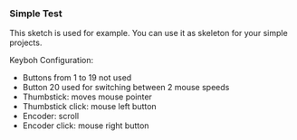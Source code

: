 ### Simple Test

This sketch is used for example. You can use it as skeleton for your simple projects.  

Keyboh Configuration:
- Buttons from 1 to 19 not used
- Button 20 used for switching between 2 mouse speeds
- Thumbstick: moves mouse pointer
- Thumbstick click: mouse left button
- Encoder: scroll
- Encoder click: mouse right button
